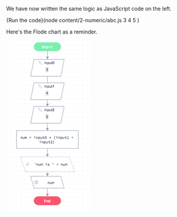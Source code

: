 We have now written the same logic as JavaScript code on the left.

{Run the code}(node content/2-numeric/abc.js 3 4 5 )

Here's the Flode chart as a reminder.

![](content/2-numeric/abc-flode.png)
